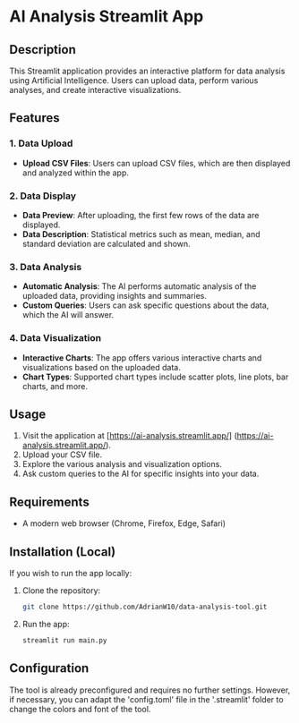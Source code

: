 # AI Analysis Streamlit App

## Description
This Streamlit application provides an interactive platform for data analysis 
using Artificial Intelligence. Users can upload data, perform various 
analyses, and create interactive visualizations.

## Features

### 1. Data Upload
- **Upload CSV Files**: Users can upload CSV files, which are then displayed and 
analyzed within the app.

### 2. Data Display
- **Data Preview**: After uploading, the first few rows of the data are 
displayed.
- **Data Description**: Statistical metrics such as mean, median, and standard 
deviation are calculated and shown.

### 3. Data Analysis
- **Automatic Analysis**: The AI performs automatic analysis of the uploaded 
data, providing insights and summaries.
- **Custom Queries**: Users can ask specific questions about the data, which 
the AI will answer.

### 4. Data Visualization
- **Interactive Charts**: The app offers various interactive charts and 
visualizations based on the uploaded data.
- **Chart Types**: Supported chart types include scatter plots, line plots, 
bar charts, and more.

## Usage
1. Visit the application at [https://ai-analysis.streamlit.app/]
(https://ai-analysis.streamlit.app/).
2. Upload your CSV file.
3. Explore the various analysis and visualization options.
4. Ask custom queries to the AI for specific insights into your data.

## Requirements
- A modern web browser (Chrome, Firefox, Edge, Safari)

## Installation (Local)
If you wish to run the app locally:
1. Clone the repository:
   ```bash
   git clone https://github.com/AdrianW10/data-analysis-tool.git

2. Run the app:   
    ```bash
    streamlit run main.py

## Configuration
The tool is already preconfigured and requires no further settings. 
However, if necessary, you can adapt the 'config.toml' file in the '.streamlit' 
folder to change the colors and font of the tool.
